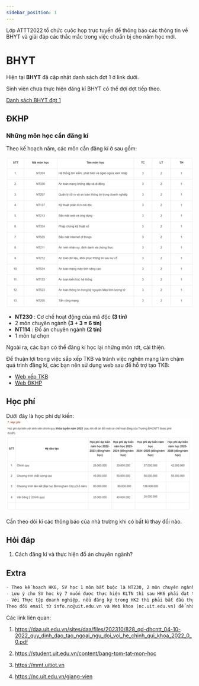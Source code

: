 ```yaml
---
sidebar_position: 1
---
```


Lớp ATTT2022 tổ chức cuộc họp trực tuyến để thông báo các thông tin về BHYT và giải đáp các thắc mắc trong việc chuẩn bị cho năm học mới.
# BHYT
Hiện tại **BHYT** đã cập nhật danh sách đợt 1 ở link dưới.

Sinh viên chưa thực hiện đăng kí BHYT có thể đợi đợt tiếp theo.

[Danh sách BHYT đợt 1](https://docs.google.com/spreadsheets/d/1L4Or0Osqt9LH9XP_Vyiyo7KkrkbbYOFC/edit?gid=1853372004#gid=1853372004)

## ĐKHP
### Những môn học cần đăng kí
Theo kế hoạch năm, các môn cần đăng kí ở sau gồm:

![hk7](/img/docs/hk6.png)

* **NT230** : Cơ chế hoạt động của mã độc **(3 tín)**
* 2 môn chuyên ngành **(3 + 3 = 6 tín)**
* **NT114** : Đồ án chuyên ngành **(2 tín)**
* 1 môn tự chọn

Ngoài ra, các bạn có thể đăng kí học lại những môn rớt, cải thiện.

Để thuận lợi trong việc sắp xếp TKB và tránh việc nghẽn mạng làm chậm quá trình đăng kí, các bạn nên sử dụng web sau để hỗ trợ tạo TKB: 

* [Web xếp TKB](https://dkhp-uit.vercel.app/1)
* [Web ĐKHP](https://dkhp.uit.edu.vn/app/login)

## Học phí
Dưới đây là học phí dự kiến:
![hoc-phi-du-kien](/img/docs/hoc-phi-du-kien.png)

Cần theo dõi kĩ các thông báo của nhà trường khi có bất kì thay đổi nào.

## Hỏi đáp

1. Cách đăng kí và thực hiện đồ án chuyên ngành?

## Extra

```md title="Note của thầy Thịnh"
- Theo kế hoạch HK6, SV học 1 môn bắt buộc là NT230, 2 môn chuyên ngành, 1 môn tự chọn tự do, NT114 - Đồ án chuyên ngành.
- Lưu ý cho SV học kỳ 7 muốn được thực hiện KLTN thì sau HK6 phải đạt tối thiểu 111 tín chỉ (tính cả tiếng Anh, nếu chưa học AV3 thì cần học trong HK này vì khóa 2022 không còn được nộp chứng chỉ để miễn AV).
- Với Thực tập doanh nghiệp, nếu đăng ký trong HK2 thì phải bắt đầu thực tập trước 25/04/2025 thì mới đảm bảo yêu cầu 8 tuần trước khi báo cáo trước hội đồng.
Theo dõi email từ info.nc@uit.edu.vn và Web khoa (nc.uit.edu.vn) để nhận các thông báo về việc đăng ký thông tin cho các môn NT114, NT215

```

Các link liên quan:

1. https://daa.uit.edu.vn/sites/daa/files/202310/828_qd-dhcntt_04-10-2022_quy_dinh_dao_tao_ngoai_ngu_doi_voi_he_chinh_qui_khoa_2022_0_0.pdf

2. https://student.uit.edu.vn/content/bang-tom-tat-mon-hoc

3. https://mmt.uitiot.vn

4. https://nc.uit.edu.vn/giang-vien
